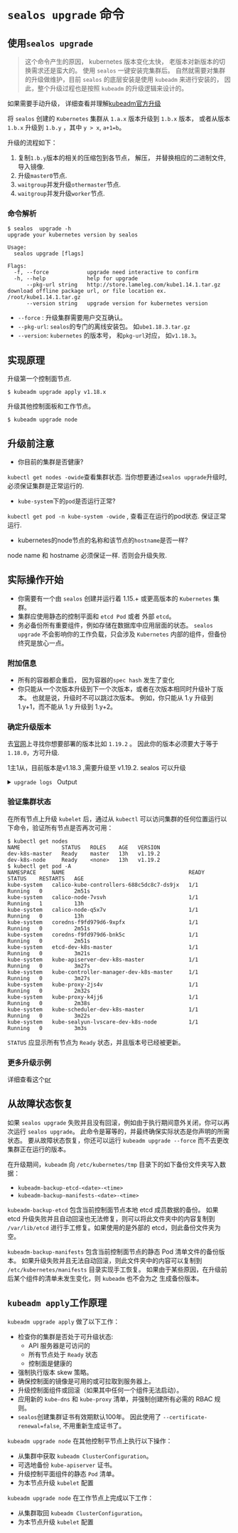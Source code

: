 # `sealos upgrade` 命令

## 使用`sealos upgrade`

> 这个命令产生的原因， kubernetes 版本变化太快， 老版本对新版本的切换需求还是蛮大的。 使用 `sealos` 一键安装完集群后。
> 自然就需要对集群的升级做维护，目前 `sealos` 的底层安装是使用 `kubeadm` 来进行安装的， 因此，整个升级过程也是按照 `kubeadm` 的升级逻辑来设计的。

如果需要手动升级， 详细查看并理解[kubeadm官方升级](https://kubernetes.io/zh/docs/tasks/administer-cluster/kubeadm/kubeadm-upgrade/)

将 `sealos` 创建的 `Kubernetes` 集群从 `1.a.x` 版本升级到 `1.b.x` 版本， 或者从版本 `1.b.x` 升级到 `1.b.y` ，其中 `y > x`,  `a+1=b`。

升级的流程如下：

1. 复制`1.b.y`版本的相关的压缩包到各节点， 解压， 并替换相应的二进制文件, 导入镜像.
2. 升级`master0`节点.
3. `waitgroup`并发升级`othermaster`节点.
4. `waitgroup`并发升级`worker`节点.

### 命令解析

```shell
$ sealos  upgrade -h
upgrade your kubernetes version by sealos

Usage:
  sealos upgrade [flags]

Flags:
  -f, --force            upgrade need interactive to confirm
  -h, --help             help for upgrade
      --pkg-url string   http://store.lameleg.com/kube1.14.1.tar.gz download offline package url, or file location ex. /root/kube1.14.1.tar.gz
      --version string   upgrade version for kubernetes version
```

- `--force` : 升级集群需要用户交互确认。 
- `--pkg-url`: `sealos`的专门的离线安装包。 如`ube1.18.3.tar.gz`
- `--version`:  `kubernetes` 的版本号， 和`pkg-url`对应， 如`v1.18.3`。

## 实现原理

升级第一个控制面节点.

```shell
$ kubeadm upgrade apply v1.18.x
```

升级其他控制面板和工作节点。

```shell
$ kubeadm upgrade node
```

## 升级前注意

- 你目前的集群是否健康? 

`kubectl get nodes -owide`查看集群状态. 当你想要通过`sealos upgrade`升级时, 必须保证集群是正常运行的.

- `kube-system`下的`pod`是否运行正常? 

`kubectl get pod -n kube-system -owide` , 查看正在运行的pod状态. 保证正常运行.

- kubernetes的node节点的名称和该节点的`hostname`是否一样? 

node name 和 hostname 必须保证一样. 否则会升级失败. 

## 实际操作开始

- 你需要有一个由 `sealos` 创建并运行着 1.15.+ 或更高版本的 `Kubernetes` 集群。
- 集群应使用静态的控制平面和 `etcd Pod` 或者 外部 `etcd`。
- 务必备份所有重要组件，例如存储在数据库中应用层面的状态。 `sealos upgrade` 不会影响你的工作负载，只会涉及 `Kubernetes` 内部的组件，但备份终究是放心一点。

### 附加信息

- 所有的容器都会重启， 因为容器的`spec hash` 发生了变化
- 你只能从一个次版本升级到下一个次版本，或者在次版本相同时升级补丁版本。 也就是说，升级时不可以跳过次版本。 例如，你只能从 1.y 升级到 1.y+1，而不能从 1.y 升级到 1.y+2。

### 确定升级版本

去[官网](https://www.sealyun.com/goodsList)上寻找你想要部署的版本比如 `1.19.2` 。 因此你的版本必须要大于等于`1.18.0`，方可升级.

1主1从，目前版本是v1.18.3 ,需要升级至 v1.19.2. sealos 可以升级

<details><summary><code>upgrade logs </code> Output</summary><br><pre>

```
$  kubectl get nodes
NAME             STATUS   ROLES    AGE     VERSION
dev-k8s-master   Ready    master   3h49m   v1.18.3
dev-k8s-node     Ready    <none>   3h48m   v1.18.3
$ sealos upgrade --version v1.19.2 --pkg-url /root/kube1.19.2.tar.gz -f | tee -a upgrade.1183-1192.log 
09:45:06 [INFO] [ssh.go:12] [ssh][192.168.160.243:22] hostname
09:45:17 [DEBG] [ssh.go:24] [ssh][192.168.160.243:22]command result is: dev-k8s-master

09:45:17 [INFO] [ssh.go:12] [ssh][192.168.160.244:22] hostname
09:45:18 [DEBG] [ssh.go:24] [ssh][192.168.160.244:22]command result is: dev-k8s-node

09:45:48 [INFO] [ssh.go:57] [ssh][192.168.160.244:22] mkdir -p /root || true
09:45:48 [INFO] [ssh.go:57] [ssh][192.168.160.243:22] mkdir -p /root || true
09:45:48 [DEBG] [download.go:29] [192.168.160.244:22]please wait for mkDstDir
09:45:48 [INFO] [ssh.go:12] [ssh][192.168.160.244:22] ls -l /root/kube1.19.2.tar.gz 2>/dev/null |wc -l
09:45:48 [DEBG] [download.go:29] [192.168.160.243:22]please wait for mkDstDir
09:45:48 [INFO] [ssh.go:12] [ssh][192.168.160.243:22] ls -l /root/kube1.19.2.tar.gz 2>/dev/null |wc -l
09:45:49 [DEBG] [ssh.go:24] [ssh][192.168.160.244:22]command result is: 1

09:45:49 [WARN] [download.go:35] [192.168.160.244:22]SendPackage: file is exist
09:45:49 [DEBG] [download.go:44] [192.168.160.244:22]please wait for after hook
09:45:49 [INFO] [ssh.go:57] [ssh][192.168.160.244:22] cd /root && rm -rf kube && tar zxvf kube1.19.2.tar.gz  && cd /root/kube/shell && rm -f ../bin/sealos && (docker load -i ../images/images.tar || ture) && cp -f ../bin/* /usr/bin/ 
09:45:49 [DEBG] [ssh.go:24] [ssh][192.168.160.243:22]command result is: 1

09:45:49 [WARN] [download.go:35] [192.168.160.243:22]SendPackage: file is exist
09:45:49 [DEBG] [download.go:44] [192.168.160.243:22]please wait for after hook
09:45:49 [INFO] [ssh.go:57] [ssh][192.168.160.243:22] cd /root && rm -rf kube && tar zxvf kube1.19.2.tar.gz  && cd /root/kube/shell && rm -f ../bin/sealos && (docker load -i ../images/images.tar || ture) && cp -f ../bin/* /usr/bin/ 
09:45:49 [INFO] [ssh.go:50] [192.168.160.244:22] kube/
09:45:50 [INFO] [ssh.go:50] [192.168.160.243:22] kube/
09:45:50 [INFO] [ssh.go:50] [192.168.160.243:22] kube/shell/master.sh
09:45:50 [INFO] [ssh.go:50] [192.168.160.243:22] kube/shell/docker.sh
09:46:03 [INFO] [ssh.go:50] [192.168.160.243:22] kube/bin/kubectl
09:46:08 [INFO] [ssh.go:50] [192.168.160.243:22] kube/bin/crictl
09:46:12 [INFO] [ssh.go:50] [192.168.160.243:22] kube/bin/conntrack
09:46:12 [INFO] [ssh.go:50] [192.168.160.243:22] kube/bin/kubeadm
09:46:14 [INFO] [ssh.go:50] [192.168.160.243:22] kube/bin/kubelet-pre-start.sh
09:46:14 [INFO] [ssh.go:50] [192.168.160.243:22] kube/conf/kubeadm.yaml
09:46:14 [INFO] [ssh.go:50] [192.168.160.243:22] kube/docker/docker.tgz
09:46:18 [INFO] [ssh.go:50] [192.168.160.243:22] kube/docker/README.md
09:46:34 [INFO] [ssh.go:50] [192.168.160.244:22] kube/bin/kubectl
09:46:35 [INFO] [ssh.go:50] [192.168.160.244:22] kube/bin/crictl
09:46:40 [INFO] [ssh.go:50] [192.168.160.244:22] kube/bin/conntrack
09:46:40 [INFO] [ssh.go:50] [192.168.160.244:22] kube/bin/kubeadm
09:46:58 [INFO] [ssh.go:50] [192.168.160.244:22] kube/bin/kubelet-pre-start.sh
09:46:58 [INFO] [ssh.go:50] [192.168.160.244:22] kube/conf/kubeadm.yaml
09:47:28 [INFO] [ssh.go:50] [192.168.160.244:22] kube/docker/README.md
09:48:19 [INFO] [ssh.go:50] [192.168.160.243:22] kube/images/README.md
09:49:05 [INFO] [ssh.go:50] [192.168.160.243:22] Loaded image: fanux/lvscare:latest
09:49:05 [INFO] [ssh.go:50] [192.168.160.243:22] Loaded image: calico/node:v3.8.2
09:49:05 [INFO] [ssh.go:50] [192.168.160.243:22] Loaded image: calico/cni:v3.8.2
09:49:05 [INFO] [ssh.go:50] [192.168.160.243:22] Loaded image: calico/kube-controllers:v3.8.2
09:49:05 [INFO] [ssh.go:50] [192.168.160.243:22] Loaded image: k8s.gcr.io/kube-proxy:v1.19.2
09:49:05 [INFO] [ssh.go:50] [192.168.160.243:22] Loaded image: k8s.gcr.io/kube-apiserver:v1.19.2
09:49:05 [INFO] [ssh.go:50] [192.168.160.243:22] Loaded image: k8s.gcr.io/kube-scheduler:v1.19.2
09:49:05 [INFO] [ssh.go:50] [192.168.160.243:22] Loaded image: calico/pod2daemon-flexvol:v3.8.2
09:49:05 [INFO] [ssh.go:50] [192.168.160.243:22] Loaded image: k8s.gcr.io/kube-controller-manager:v1.19.2
09:49:05 [INFO] [ssh.go:50] [192.168.160.243:22] Loaded image: k8s.gcr.io/etcd:3.4.13-0
09:49:05 [INFO] [ssh.go:50] [192.168.160.243:22] Loaded image: k8s.gcr.io/coredns:1.7.0
09:50:08 [INFO] [ssh.go:50] [192.168.160.244:22] kube/images/README.md
09:50:53 [INFO] [ssh.go:50] [192.168.160.244:22] Loaded image: fanux/lvscare:latest
09:50:53 [INFO] [ssh.go:50] [192.168.160.244:22] Loaded image: k8s.gcr.io/pause:3.2
09:50:53 [INFO] [ssh.go:50] [192.168.160.244:22] Loaded image: calico/node:v3.8.2
09:50:53 [INFO] [ssh.go:50] [192.168.160.244:22] Loaded image: calico/cni:v3.8.2
09:50:53 [INFO] [ssh.go:50] [192.168.160.244:22] Loaded image: calico/kube-controllers:v3.8.2
70dc90064d8e: Loading layer  38.81MB/38.81MB
Loaded image: k8s.gcr.io/kube-proxy:v1.19.24:22] Loading layer  393.2kB/38.81MB
79d541cda6cb: Loading layer  3.041MB/3.041MB
e9933a1f21f5: Loading layer  1.734MB/1.734MB
77f46c47e69e: Loading layer  115.2MB/115.2MB
Loaded image: k8s.gcr.io/kube-apiserver:v1.19.2] 
ba332c8caa08: Loading layer  42.13MB/42.13MB
Loaded image: k8s.gcr.io/kube-scheduler:v1.19.2] 
09:51:29 [INFO] [ssh.go:50] [192.168.160.244:22] Loaded image: calico/pod2daemon-flexvol:v3.8.2
4d66a4f52b24: Loading layer  107.2MB/107.2MB
Loaded image: k8s.gcr.io/kube-controller-manager:v1.19.2
d72a74c56330: Loading layer  3.031MB/3.031MB
d61c79b29299: Loading layer   2.13MB/2.13MB
1a4e46412eb0: Loading layer  225.3MB/225.3MB
bfa5849f3d09: Loading layer   2.19MB/2.19MB
bb63b9467928: Loading layer  21.98MB/21.98MB
Loaded image: k8s.gcr.io/etcd:3.4.13-060.244:22] 
96d17b0b58a7: Loading layer  45.02MB/45.02MB
Loaded image: k8s.gcr.io/coredns:1.7.060.244:22] 
09:51:35 [ALRT] [upgrade.go:67] UpgradeMaster0
09:51:35 [ALRT] [upgrade.go:94] fist to drain node dev-k8s-master
09:51:35 [INFO] [ssh.go:57] [ssh][192.168.160.243:22] kubectl drain dev-k8s-master --ignore-daemonsets
09:51:38 [INFO] [ssh.go:50] [192.168.160.243:22] node/dev-k8s-master cordoned
09:51:38 [INFO] [ssh.go:50] [192.168.160.243:22] WARNING: ignoring DaemonSet-managed Pods: kube-system/calico-node-7vsvh, kube-system/kube-proxy-f5vcc
09:51:38 [INFO] [ssh.go:50] [192.168.160.243:22] evicting pod kube-system/coredns-66bff467f8-rfx86
09:52:08 [INFO] [ssh.go:50] [192.168.160.243:22] pod/coredns-66bff467f8-z2zpq evicted
09:52:08 [ALRT] [upgrade.go:102] second to exec kubeadm upgrade node on dev-k8s-master
09:52:08 [INFO] [ssh.go:57] [ssh][192.168.160.243:22] kubeadm upgrade apply --certificate-renewal=false  --yes v1.19.2
09:52:09 [INFO] [ssh.go:50] [192.168.160.243:22] [upgrade/config] Making sure the configuration is correct:
09:52:11 [INFO] [ssh.go:50] [192.168.160.243:22] W0924 09:52:11.037253  129003 kubelet.go:205] detected "systemd" as the Docker cgroup driver, the provided value "cgroupfs" in "KubeletConfiguration" will be overrided
09:52:11 [INFO] [ssh.go:50] [192.168.160.243:22] [preflight] Running pre-flight checks.
09:52:11 [INFO] [ssh.go:50] [192.168.160.243:22] [upgrade] Running cluster health checks
09:52:16 [INFO] [ssh.go:50] [192.168.160.243:22] [upgrade/version] You have chosen to change the cluster version to "v1.19.2"
09:52:16 [INFO] [ssh.go:50] [192.168.160.243:22] [upgrade/versions] Cluster version: v1.18.3
09:52:16 [INFO] [ssh.go:50] [192.168.160.243:22] [upgrade/prepull] Pulling images required for setting up a Kubernetes cluster
09:52:16 [INFO] [ssh.go:50] [192.168.160.243:22] [upgrade/apply] Upgrading your Static Pod-hosted control plane to version "v1.19.2"...
09:52:16 [INFO] [ssh.go:50] [192.168.160.243:22] Static pod: kube-apiserver-dev-k8s-master hash: 24a39fba2c7e2f71b2a1a965e28e43f7
09:52:16 [INFO] [ssh.go:50] [192.168.160.243:22] Static pod: kube-controller-manager-dev-k8s-master hash: a275fe1cd259aa3018f3f1d7c0e7a636
09:52:16 [INFO] [ssh.go:50] [192.168.160.243:22] Static pod: kube-scheduler-dev-k8s-master hash: 695b0d5342155481b9239a61ff533e4d
09:52:16 [INFO] [ssh.go:50] [192.168.160.243:22] [upgrade/etcd] Upgrading to TLS for etcd
09:52:26 [INFO] [ssh.go:50] [192.168.160.243:22] Static pod: etcd-dev-k8s-master hash: d4798542254a842faf3d6a0fb87d0ed6
09:52:26 [INFO] [ssh.go:50] [192.168.160.243:22] [upgrade/staticpods] Preparing for "etcd" upgrade
09:52:26 [INFO] [ssh.go:50] [192.168.160.243:22] [upgrade/staticpods] Moved new manifest to "/etc/kubernetes/manifests/etcd.yaml" and backed up old manifest to "/etc/kubernetes/tmp/kubeadm-backup-manifests-2020-09-24-09-52-16/etcd.yaml"
09:52:55 [INFO] [ssh.go:50] [192.168.160.243:22] Static pod: etcd-dev-k8s-master hash: d4798542254a842faf3d6a0fb87d0ed6
09:54:32 [INFO] [ssh.go:50] [192.168.160.243:22] Static pod: etcd-dev-k8s-master hash: 4c3c12c30b28ef42f86f638eb399f6cd
09:54:32 [INFO] [ssh.go:50] [192.168.160.243:22] [apiclient] Found 1 Pods for label selector component=etcd
09:54:38 [INFO] [ssh.go:50] [192.168.160.243:22] [upgrade/staticpods] Component "etcd" upgraded successfully!
09:54:38 [INFO] [ssh.go:50] [192.168.160.243:22] [upgrade/etcd] Waiting for etcd to become available
09:54:38 [INFO] [ssh.go:50] [192.168.160.243:22] [upgrade/staticpods] Writing new Static Pod manifests to "/etc/kubernetes/tmp/kubeadm-upgraded-manifests524365294"
09:54:38 [INFO] [ssh.go:50] [192.168.160.243:22] [upgrade/staticpods] Preparing for "kube-apiserver" upgrade
09:54:38 [INFO] [ssh.go:50] [192.168.160.243:22] Static pod: kube-apiserver-dev-k8s-master hash: 24a39fba2c7e2f71b2a1a965e28e43f7
09:54:45 [INFO] [ssh.go:50] [192.168.160.243:22] Static pod: kube-apiserver-dev-k8s-master hash: 24a39fba2c7e2f71b2a1a965e28e43f7
09:54:45 [INFO] [ssh.go:50] [192.168.160.243:22] Static pod: kube-apiserver-dev-k8s-master hash: 24a39fba2c7e2f71b2a1a965e28e43f7
09:54:45 [INFO] [ssh.go:50] [192.168.160.243:22] Static pod: kube-apiserver-dev-k8s-master hash: 82a2f948bad5b581cc911fa3bf28510e
09:54:45 [INFO] [ssh.go:50] [192.168.160.243:22] [apiclient] Found 1 Pods for label selector component=kube-apiserver
09:54:48 [INFO] [ssh.go:50] [192.168.160.243:22] [upgrade/staticpods] Component "kube-apiserver" upgraded successfully!
09:54:48 [INFO] [ssh.go:50] [192.168.160.243:22] Static pod: kube-controller-manager-dev-k8s-master hash: a275fe1cd259aa3018f3f1d7c0e7a636
09:54:49 [INFO] [ssh.go:50] [192.168.160.243:22] Static pod: kube-controller-manager-dev-k8s-master hash: 8e40ab517d1fc1b502ea4dc16d578e58
09:54:51 [INFO] [ssh.go:50] [192.168.160.243:22] [upgrade/staticpods] Component "kube-controller-manager" upgraded successfully!
09:54:51 [INFO] [ssh.go:50] [192.168.160.243:22] Static pod: kube-scheduler-dev-k8s-master hash: 695b0d5342155481b9239a61ff533e4d
09:54:51 [INFO] [ssh.go:50] [192.168.160.243:22] Static pod: kube-scheduler-dev-k8s-master hash: 93ed9f6b7a13fc84a2d5afc20ac0dee9
09:54:51 [INFO] [ssh.go:50] [192.168.160.243:22] [apiclient] Found 1 Pods for label selector component=kube-scheduler
09:54:53 [INFO] [ssh.go:50] [192.168.160.243:22] [upgrade/staticpods] Component "kube-scheduler" upgraded successfully!
09:54:53 [INFO] [ssh.go:50] [192.168.160.243:22] [upload-config] Storing the configuration used in ConfigMap "kubeadm-config" in the "kube-system" Namespace
09:54:54 [INFO] [ssh.go:50] [192.168.160.243:22] [kubelet] Creating a ConfigMap "kubelet-config-1.19" in namespace kube-system with the configuration for the kubelets in the cluster
09:54:54 [INFO] [ssh.go:50] [192.168.160.243:22] [kubelet-start] Writing kubelet configuration to file "/var/lib/kubelet/config.yaml"
09:54:54 [INFO] [ssh.go:50] [192.168.160.243:22] [bootstrap-token] configured RBAC rules to allow Node Bootstrap tokens to get nodes
09:54:54 [INFO] [ssh.go:50] [192.168.160.243:22] [bootstrap-token] configured RBAC rules to allow Node Bootstrap tokens to post CSRs in order for nodes to get long term certificate credentials
09:54:54 [INFO] [ssh.go:50] [192.168.160.243:22] [bootstrap-token] configured RBAC rules to allow the csrapprover controller automatically approve CSRs from a Node Bootstrap Token
09:54:54 [INFO] [ssh.go:50] [192.168.160.243:22] [bootstrap-token] configured RBAC rules to allow certificate rotation for all node client certificates in the cluster
09:54:56 [INFO] [ssh.go:50] [192.168.160.243:22] [addons] Applied essential addon: CoreDNS
09:54:57 [INFO] [ssh.go:50] [192.168.160.243:22] [addons] Applied essential addon: kube-proxy
09:54:57 [ALRT] [upgrade.go:116] third to restart kubelet on dev-k8s-master
09:54:57 [INFO] [ssh.go:57] [ssh][192.168.160.243:22] systemctl daemon-reload && systemctl restart kubelet
09:55:09 [ALRT] [upgrade.go:127] fourth to uncordon node, 10 seconds to wait for dev-k8s-master ready
09:55:19 [ALRT] [upgrade.go:132] fifth to judge dev-k8s-master nodes is ready
09:55:19 [ALRT] [upgrade.go:74] UpgradeNodes
09:55:19 [ALRT] [upgrade.go:94] fist to drain node dev-k8s-node
09:55:19 [INFO] [ssh.go:57] [ssh][192.168.160.243:22] kubectl drain dev-k8s-node --ignore-daemonsets
09:55:19 [INFO] [ssh.go:50] [192.168.160.243:22] node/dev-k8s-node cordoned
09:55:19 [INFO] [ssh.go:50] [192.168.160.243:22] WARNING: ignoring DaemonSet-managed Pods: kube-system/calico-node-q5x7v, kube-system/kube-proxy-5m9d2
09:55:19 [INFO] [ssh.go:50] [192.168.160.243:22] evicting pod kube-system/calico-kube-controllers-688c5dc8c7-xnr2h
09:55:19 [INFO] [ssh.go:50] [192.168.160.243:22] evicting pod kube-system/coredns-66bff467f8-t5rl8
09:55:23 [INFO] [ssh.go:50] [192.168.160.243:22] pod/coredns-66bff467f8-hcsmp evicted
09:55:23 [ALRT] [upgrade.go:102] second to exec kubeadm upgrade node on dev-k8s-node
09:55:23 [INFO] [ssh.go:57] [ssh][192.168.160.244:22] kubeadm upgrade node --certificate-renewal=false
09:55:26 [INFO] [ssh.go:50] [192.168.160.244:22] [upgrade] Reading configuration from the cluster...
09:55:29 [INFO] [ssh.go:50] [192.168.160.244:22] [preflight] Running pre-flight checks
09:55:29 [INFO] [ssh.go:50] [192.168.160.244:22] [kubelet-start] Writing kubelet configuration to file "/var/lib/kubelet/config.yaml"
09:55:29 [ALRT] [upgrade.go:116] third to restart kubelet on dev-k8s-node
09:55:29 [INFO] [ssh.go:57] [ssh][192.168.160.244:22] systemctl daemon-reload && systemctl restart kubelet
09:55:38 [ALRT] [upgrade.go:127] fourth to uncordon node, 10 seconds to wait for dev-k8s-node ready
09:55:48 [ALRT] [upgrade.go:132] fifth to judge dev-k8s-node nodes is ready

```

</pre></details>

### 验证集群状态

在所有节点上升级 `kubelet` 后，通过从 `kubectl` 可以访问集群的任何位置运行以下命令，验证所有节点是否再次可用：

```shell
$ kubectl get nodes
NAME             STATUS   ROLES    AGE   VERSION
dev-k8s-master   Ready    master   13h   v1.19.2
dev-k8s-node     Ready    <none>   13h   v1.19.2
$ kubectl get pod -A
NAMESPACE     NAME                                       READY   STATUS    RESTARTS   AGE
kube-system   calico-kube-controllers-688c5dc8c7-ds9jx   1/1     Running   0          2m51s
kube-system   calico-node-7vsvh                          1/1     Running   1          13h
kube-system   calico-node-q5x7v                          1/1     Running   0          13h
kube-system   coredns-f9fd979d6-9xpfx                    1/1     Running   0          2m51s
kube-system   coredns-f9fd979d6-bnk5c                    1/1     Running   0          2m51s
kube-system   etcd-dev-k8s-master                        1/1     Running   0          3m21s
kube-system   kube-apiserver-dev-k8s-master              1/1     Running   0          3m27s
kube-system   kube-controller-manager-dev-k8s-master     1/1     Running   0          3m27s
kube-system   kube-proxy-2js4v                           1/1     Running   0          2m32s
kube-system   kube-proxy-k4jj6                           1/1     Running   0          2m38s
kube-system   kube-scheduler-dev-k8s-master              1/1     Running   0          3m22s
kube-system   kube-sealyun-lvscare-dev-k8s-node          1/1     Running   0          3m3s
```

`STATUS` 应显示所有节点为 `Ready` 状态，并且版本号已经被更新。

### 更多升级示例

详细查看这个[pr](https://github.com/labring/sealos/pull/481)

## 从故障状态恢复

如果 `sealos upgrade` 失败并且没有回滚，例如由于执行期间意外关闭，你可以再次运行 `sealos upgrade`。 此命令是幂等的，并最终确保实际状态是你声明的所需状态。 要从故障状态恢复，你还可以运行 `kubeadm upgrade --force` 而不去更改集群正在运行的版本。

在升级期间，`kubeadm` 向 `/etc/kubernetes/tmp` 目录下的如下备份文件夹写入数据：

- `kubeadm-backup-etcd-<date>-<time>`
- `kubeadm-backup-manifests-<date>-<time>`

`kubeadm-backup-etcd` 包含当前控制面节点本地 etcd 成员数据的备份。 如果 etcd 升级失败并且自动回滚也无法修复，则可以将此文件夹中的内容复制到 `/var/lib/etcd` 进行手工修复。如果使用的是外部的 etcd，则此备份文件夹为空。

`kubeadm-backup-manifests` 包含当前控制面节点的静态 Pod 清单文件的备份版本。 如果升级失败并且无法自动回滚，则此文件夹中的内容可以复制到 `/etc/kubernetes/manifests` 目录实现手工恢复。 如果由于某些原因，在升级前后某个组件的清单未发生变化，则 `kubeadm` 也不会为之 生成备份版本。

## `kubeadm apply`工作原理

`kubeadm upgrade apply` 做了以下工作：

- 检查你的集群是否处于可升级状态:
  - API 服务器是可访问的
  - 所有节点处于 `Ready` 状态
  - 控制面是健康的
- 强制执行版本 skew 策略。
- 确保控制面的镜像是可用的或可拉取到服务器上。
- 升级控制面组件或回滚（如果其中任何一个组件无法启动）。
- 应用新的 `kube-dns` 和 `kube-proxy` 清单，并强制创建所有必需的 RBAC 规则。
- `sealos`创建集群证书有效期默认100年。 因此使用了 `--certificate-renewal=false`, 不用重新生成证书了。

`kubeadm upgrade node` 在其他控制平节点上执行以下操作：

- 从集群中获取 `kubeadm ClusterConfiguration`。
- 可选地备份 `kube-apiserver` 证书。
- 升级控制平面组件的静态 `Pod` 清单。
- 为本节点升级 `kubelet` 配置

`kubeadm upgrade node` 在工作节点上完成以下工作：

- 从集群取回 `kubeadm ClusterConfiguration`。
- 为本节点升级 `kubelet` 配置

